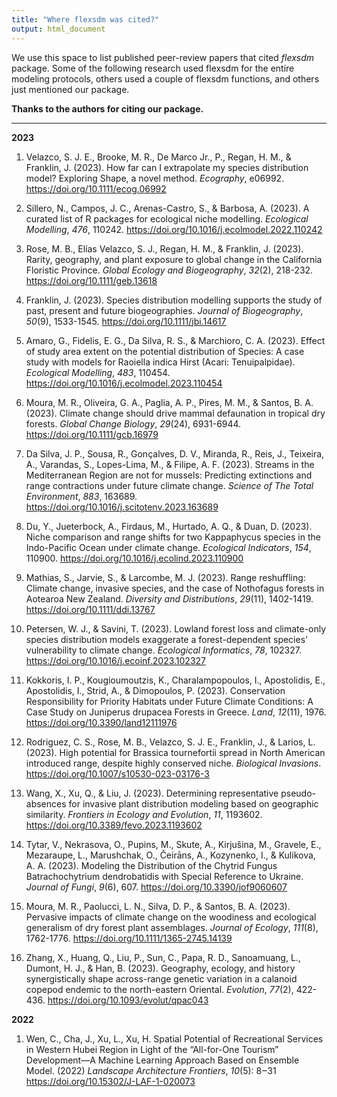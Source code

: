 ```yaml
---
title: "Where flexsdm was cited?"
output: html_document
---
```


We use this space to list published peer-review papers that cited *flexsdm* package. Some of the following research used flexsdm for the entire modeling protocols, others used a couple of flexsdm functions, and others just mentioned our package.

**Thanks to the authors for citing our package.**

------------------------------------------------------------------------

**2023**

1.  Velazco, S. J. E., Brooke, M. R., De Marco Jr., P., Regan, H. M., & Franklin, J. (2023). How far can I extrapolate my species distribution model? Exploring Shape, a novel method. *Ecography*, e06992. <https://doi.org/10.1111/ecog.06992>

2.  Sillero, N., Campos, J. C., Arenas-Castro, S., & Barbosa, A. (2023). A curated list of R packages for ecological niche modelling. *Ecological Modelling*, *476*, 110242. <https://doi.org/10.1016/j.ecolmodel.2022.110242>

3.  Rose, M. B., Elías Velazco, S. J., Regan, H. M., & Franklin, J. (2023). Rarity, geography, and plant exposure to global change in the California Floristic Province. *Global Ecology and Biogeography*, *32*(2), 218-232. <https://doi.org/10.1111/geb.13618>

4.  Franklin, J. (2023). Species distribution modelling supports the study of past, present and future biogeographies. *Journal of Biogeography*, *50*(9), 1533-1545. <https://doi.org/10.1111/jbi.14617>

5.  Amaro, G., Fidelis, E. G., Da Silva, R. S., & Marchioro, C. A. (2023). Effect of study area extent on the potential distribution of Species: A case study with models for Raoiella indica Hirst (Acari: Tenuipalpidae). *Ecological Modelling*, *483*, 110454. <https://doi.org/10.1016/j.ecolmodel.2023.110454>

6.  Moura, M. R., Oliveira, G. A., Paglia, A. P., Pires, M. M., & Santos, B. A. (2023). Climate change should drive mammal defaunation in tropical dry forests. *Global Change Biology*, *29*(24), 6931-6944. <https://doi.org/10.1111/gcb.16979>

7.  Da Silva, J. P., Sousa, R., Gonçalves, D. V., Miranda, R., Reis, J., Teixeira, A., Varandas, S., Lopes-Lima, M., & Filipe, A. F. (2023). Streams in the Mediterranean Region are not for mussels: Predicting extinctions and range contractions under future climate change. *Science of The Total Environment*, *883*, 163689. <https://doi.org/10.1016/j.scitotenv.2023.163689>

8.  Du, Y., Jueterbock, A., Firdaus, M., Hurtado, A. Q., & Duan, D. (2023). Niche comparison and range shifts for two Kappaphycus species in the Indo-Pacific Ocean under climate change. *Ecological Indicators*, *154*, 110900. <https://doi.org/10.1016/j.ecolind.2023.110900>

9.  Mathias, S., Jarvie, S., & Larcombe, M. J. (2023). Range reshuffling: Climate change, invasive species, and the case of Nothofagus forests in Aotearoa New Zealand. *Diversity and Distributions*, *29*(11), 1402-1419. <https://doi.org/10.1111/ddi.13767>

10. Petersen, W. J., & Savini, T. (2023). Lowland forest loss and climate-only species distribution models exaggerate a forest-dependent species' vulnerability to climate change. *Ecological Informatics*, *78*, 102327. <https://doi.org/10.1016/j.ecoinf.2023.102327>

11. Kokkoris, I. P., Kougioumoutzis, K., Charalampopoulos, I., Apostolidis, E., Apostolidis, I., Strid, A., & Dimopoulos, P. (2023). Conservation Responsibility for Priority Habitats under Future Climate Conditions: A Case Study on Juniperus drupacea Forests in Greece. *Land*, *12*(11), 1976. <https://doi.org/10.3390/land12111976>

12. Rodriguez, C. S., Rose, M. B., Velazco, S. J. E., Franklin, J., & Larios, L. (2023). High potential for Brassica tournefortii spread in North American introduced range, despite highly conserved niche. *Biological Invasions*. <https://doi.org/10.1007/s10530-023-03176-3>

13. Wang, X., Xu, Q., & Liu, J. (2023). Determining representative pseudo-absences for invasive plant distribution modeling based on geographic similarity. *Frontiers in Ecology and Evolution*, *11*, 1193602. <https://doi.org/10.3389/fevo.2023.1193602>

14. Tytar, V., Nekrasova, O., Pupins, M., Skute, A., Kirjušina, M., Gravele, E., Mezaraupe, L., Marushchak, O., Čeirāns, A., Kozynenko, I., & Kulikova, A. A. (2023). Modeling the Distribution of the Chytrid Fungus Batrachochytrium dendrobatidis with Special Reference to Ukraine. *Journal of Fungi*, *9*(6), 607. <https://doi.org/10.3390/jof9060607>

15. Moura, M. R., Paolucci, L. N., Silva, D. P., & Santos, B. A. (2023). Pervasive impacts of climate change on the woodiness and ecological generalism of dry forest plant assemblages. *Journal of Ecology*, *111*(8), 1762-1776. <https://doi.org/10.1111/1365-2745.14139>

16. Zhang, X., Huang, Q., Liu, P., Sun, C., Papa, R. D., Sanoamuang, L., Dumont, H. J., & Han, B. (2023). Geography, ecology, and history synergistically shape across-range genetic variation in a calanoid copepod endemic to the north-eastern Oriental. *Evolution*, *77*(2), 422-436. <https://doi.org/10.1093/evolut/qpac043>

**2022**

1.  Wen, C., Cha, J., Xu, L., Xu, H. Spatial Potential of Recreational Services in Western Hubei Region in Light of the “All-for-One Tourism” Development—A Machine Learning Approach Based on Ensemble Model. (2022) *Landscape Architecture Frontiers*, *10*(5): 8‒31 <https://doi.org/10.15302/J-LAF-1-020073>
